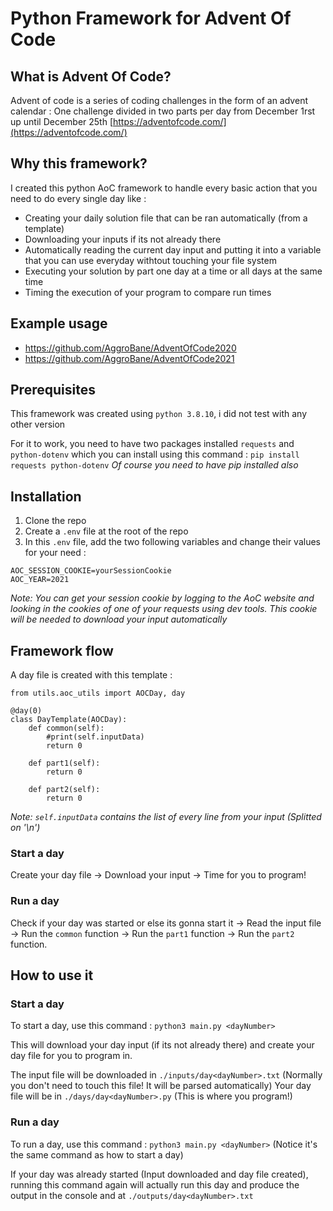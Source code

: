 # Python Framework for Advent Of Code 

## What is Advent Of Code?
Advent of code is a series of coding challenges in the form of an advent calendar : One challenge divided in two parts per day from December 1rst up until December 25th [https://adventofcode.com/](https://adventofcode.com/)

## Why this framework?
I created this python AoC framework to handle every basic action that you need to do every single day like : 

- Creating your daily solution file that can be ran automatically (from a template)
- Downloading your inputs if its not already there
- Automatically reading the current day input and putting it into a variable that you can use everyday withtout touching your file system
- Executing your solution by part one day at a time or all days at the same time
- Timing the execution of your program to compare run times

## Example usage
- https://github.com/AggroBane/AdventOfCode2020
- https://github.com/AggroBane/AdventOfCode2021

## Prerequisites
This framework was created using ```python 3.8.10```, i did not test with any other version

For it to work, you need to have two packages installed ```requests``` and ```python-dotenv``` which you can install using this command : 
```pip install requests python-dotenv```
*Of course you need to have pip installed also*

## Installation
1. Clone the repo
2. Create a ```.env``` file at the root of the repo
3. In this ```.env``` file, add the two following variables and change their values for your need :
```
AOC_SESSION_COOKIE=yourSessionCookie
AOC_YEAR=2021
```
*Note: You can get your session cookie by logging to the AoC website and looking in the cookies of one of your requests using dev tools. This cookie will be needed to download your input automatically*

## Framework flow
A day file is created with this template :
```
from utils.aoc_utils import AOCDay, day

@day(0)
class DayTemplate(AOCDay):
    def common(self):
        #print(self.inputData)
        return 0

    def part1(self):
        return 0
    
    def part2(self):
        return 0
```
*Note: ```self.inputData``` contains the list of every line from your input (Splitted on '\n')*

### Start a day 
Create your day file -> Download your input -> Time for you to program!

### Run a day
Check if your day was started or else its gonna start it -> Read the input file -> Run the ```common``` function -> Run the ```part1``` function -­> Run the ```part2``` function.

## How to use it
### Start a day
To start a day, use this command : ```python3 main.py <dayNumber>```

This will download your day input (if its not already there) and create your day file for you to program in.

The input file will be downloaded in ```./inputs/day<dayNumber>.txt``` (Normally you don't need to touch this file! It will be parsed automatically)
Your day file will be in ```./days/day<dayNumber>.py``` (This is where you program!)

### Run a day
To run a day, use this command : ```python3 main.py <dayNumber>``` (Notice it's the same command as how to start a day)

If your day was already started (Input downloaded and day file created), running this command again will actually run this day and produce the output in the console and at ```./outputs/day<dayNumber>.txt```